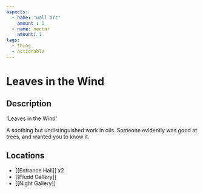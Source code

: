 ```yaml
---
aspects: 
  - name: "wall art"
    amount : 1
  - name: nectar
    amount: 1
tags:
  - thing
  - actionable
---
```


# Leaves in the Wind

## Description
'Leaves in the Wind'

A soothing but undistinguished work in oils. Someone evidently was good at trees, and wanted you to know it.
## Locations
- [[Entrance Hall]] x2
- [[Fludd Gallery]]
- [[Night Gallery]]